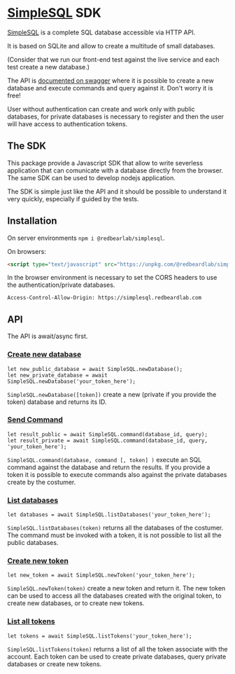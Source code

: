 # [SimpleSQL][simplesql] SDK

[SimpleSQL][simplesql] is a complete SQL database accessible via HTTP API.

It is based on SQLite and allow to create a multitude of small databases.

(Consider that we run our front-end test against the live service and each test create a new database.)

The API is [documented on swagger][swagger] where it is possible to create a new database and execute commands and query against it. 
Don't worry it is free!

User without authentication can create and work only with public databases, for private databases is necessary to register and then the user will have access to authentication tokens.

## The SDK

This package provide a Javascript SDK that allow to write severless application that can comunicate with a database directly from the browser. The same SDK can be used to develop nodejs application.

The SDK is simple just like the API and it should be possible to understand it very quickly, especially if guided by the tests.

## Installation

On server environments `npm i @redbearlab/simplesql`.

On browsers:

```html
<script type="text/javascript" src="https://unpkg.com/@redbeardlab/simplesql@1.0.3/dist/simplesql.min.js"></script>
```

In the browser environment is necessary to set the CORS headers to use the authentication/private databases.

```
Access-Control-Allow-Origin: https://simplesql.redbeardlab.com
```

## API

The API is await/async first.

### [Create new database](https://app.swaggerhub.com/apis-docs/redbeardlab/simplesql.redbeardlab.com/0.1.1#/developers/post_database)

```
let new_public_database = await SimpleSQL.newDatabase();
let new_private_database = await SimpleSQL.newDatabase('your_token_here');
```

`SimpleSQL.newDatabase([token])` create a new (private if you provide the token) database and returns its ID.

### [Send Command](https://app.swaggerhub.com/apis-docs/redbeardlab/simplesql.redbeardlab.com/0.1.1#/developers/post_command__databaseID_)

```
let result_public = await SimpleSQL.command(database_id, query);
let result_private = await SimpleSQL.command(database_id, query, 'your_token_here');
```

`SimpleSQL.command(database, command [, token] )` execute an SQL command against the database and return the results.
If you provide a token it is possible to execute commands also against the private databases create by the costumer.

### [List databases](https://app.swaggerhub.com/apis-docs/redbeardlab/simplesql.redbeardlab.com/0.1.1#/developers/get_databases)

```
let databases = await SimpleSQL.listDatabases('your_token_here');
```

`SimpleSQL.listDatabases(token)` returns all the databases of the costumer.
The command must be invoked with a token, it is not possible to list all the public databases.

### [Create new token](https://app.swaggerhub.com/apis-docs/redbeardlab/simplesql.redbeardlab.com/0.1.1#/developers/post_token)

```
let new_token = await SimpleSQL.newToken('your_token_here');
```

`SimpleSQL.newToken(token)` create a new token and return it.
The new token can be used to access all the databases created with the original token, to create new databases, or to create new tokens.

### [List all tokens](https://app.swaggerhub.com/apis-docs/redbeardlab/simplesql.redbeardlab.com/0.1.1#/developers/get_tokens)

```
let tokens = await SimpleSQL.listTokens('your_token_here');
```

`SimpleSQL.listTokens(token)` returns a list of all the token associate with the account.
Each token can be used to create private databases, query private databases or create new tokens.


[simplesql]: https://simplesql.redbeardlab.com
[swagger]: https://app.swaggerhub.com/apis-docs/redbeardlab/simplesql.redbeardlab.com/0.1.1
